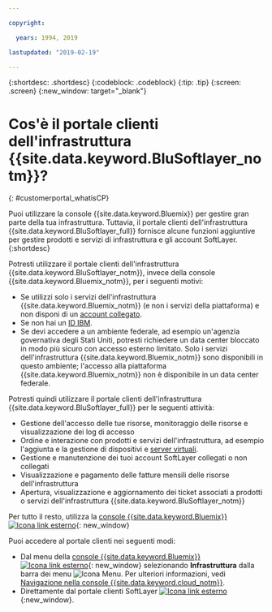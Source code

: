 ```yaml
---

copyright:

  years: 1994, 2019

lastupdated: "2019-02-19"

---
```


{:shortdesc: .shortdesc}
{:codeblock: .codeblock}
{:tip: .tip}
{:screen: .screen}
{:new_window: target="_blank"}


# Cos'è il portale clienti dell'infrastruttura {{site.data.keyword.BluSoftlayer_notm}}?
{: #customerportal_whatisCP}

Puoi utilizzare la console {{site.data.keyword.Bluemix}} per gestire gran parte della tua infrastruttura. Tuttavia, il portale clienti dell'infrastruttura {{site.data.keyword.BluSoftlayer_full}} fornisce alcune funzioni aggiuntive per gestire prodotti e servizi di infrastruttura e gli account SoftLayer.
{:shortdesc}

Potresti utilizzare il portale clienti dell'infrastruttura {{site.data.keyword.BluSoftlayer_notm}}, invece della console {{site.data.keyword.Bluemix_notm}}, per i seguenti motivi:
  * Se utilizzi solo i servizi dell'infrastruttura {{site.data.keyword.Bluemix_notm}} (e non i servizi della piattaforma) e non disponi di un [account collegato](/docs/account?topic=account-link_customer_accounts#link_customer_accounts).
  * Se non hai un [ID IBM](/docs/account?topic=account-switchtoIBMid#switchtoIBMid).
  * Se devi accedere a un ambiente federale, ad esempio un'agenzia governativa degli Stati Uniti, potresti richiedere un data center bloccato in modo più sicuro con accesso esterno limitato. Solo i servizi dell'infrastruttura {{site.data.keyword.Bluemix_notm}} sono disponibili in questo ambiente; l'accesso alla piattaforma {{site.data.keyword.Bluemix_notm}} non è disponibile in un data center federale.

Potresti quindi utilizzare il portale clienti dell'infrastruttura {{site.data.keyword.BluSoftlayer_full}} per le seguenti attività:
  * Gestione dell'accesso delle tue risorse, monitoraggio delle risorse e visualizzazione dei log di accesso
  * Ordine e interazione con prodotti e servizi dell'infrastruttura, ad esempio l'aggiunta e la gestione di dispositivi e [server virtuali](/docs/vsi?topic=virtual-servers-getting-started-tutorial#getting-started-tutorial).
  * Gestione e manutenzione dei tuoi account SoftLayer collegati o non collegati
  * Visualizzazione e pagamento delle fatture mensili delle risorse dell'infrastruttura
  * Apertura, visualizzazione e aggiornamento dei ticket associati a prodotti o servizi dell'infrastruttura {{site.data.keyword.BluSoftlayer_notm}}

Per tutto il resto, utilizza la [console {{site.data.keyword.Bluemix}} ![Icona link esterno](../icons/launch-glyph.svg)](https://cloud.ibm.com){: new_window}

Puoi accedere al portale clienti nei seguenti modi:
* Dal menu della [console {{site.data.keyword.Bluemix}} ![Icona link esterno](../icons/launch-glyph.svg)](https://cloud.ibm.com){: new_window} selezionando **Infrastruttura** dalla barra dei menu ![Icona Menu](../icons/icon_hamburger.svg). Per ulteriori informazioni, vedi [Navigazione nella console {{site.data.keyword.cloud_notm}}](/docs/overview?topic=overview-ui#ui).
* Direttamente dal portale clienti SoftLayer [![Icona link esterno](../icons/launch-glyph.svg)](https://control.softlayer.com/){:new_window}.
